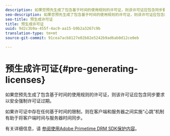 ```yaml
---
description: 如果您预先生成了包含基于时间的使用规则的许可证，则该许可证应包含同步要求以安全强制许可证过期。
seo-description: 如果您预先生成了包含基于时间的使用规则的许可证，则该许可证应包含同步要求以安全强制许可证过期。
seo-title: 预生成许可证
title: 预生成许可证
uuid: 9d2c3b9a-455f-4ac9-aa15-b9b2a3267c9b
translation-type: tm+mt
source-git-commit: 91cea7acb8127e02b82e5242b9ad6ab0d12ce0eb

---
```



# 预生成许可证{#pre-generating-licenses}

如果您预先生成了包含基于时间的使用规则的许可证，则该许可证应包含同步要求以安全强制许可证过期。

如果许可证中存在任何基于时间的限制，则在客户端和服务器之间实施“心跳”机制有助于将客户端时间与服务器时间同步。

有关详细信息，请 [参阅使用Adobe Primetime DRM SDK保护内容](https://helpx.adobe.com/content/dam/help/en/primetime/drm/drm_protecting_content.pdf)。
